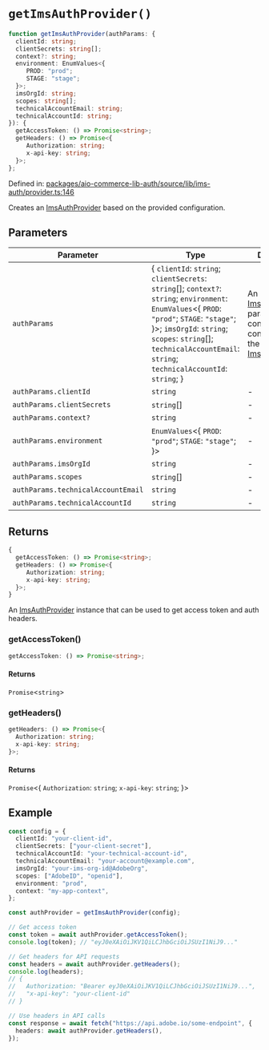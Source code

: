 # `getImsAuthProvider()`

```ts
function getImsAuthProvider(authParams: {
  clientId: string;
  clientSecrets: string[];
  context?: string;
  environment: EnumValues<{
     PROD: "prod";
     STAGE: "stage";
  }>;
  imsOrgId: string;
  scopes: string[];
  technicalAccountEmail: string;
  technicalAccountId: string;
}): {
  getAccessToken: () => Promise<string>;
  getHeaders: () => Promise<{
     Authorization: string;
     x-api-key: string;
  }>;
};
```

Defined in: [packages/aio-commerce-lib-auth/source/lib/ims-auth/provider.ts:146](https://github.com/adobe/aio-commerce-sdk/blob/2e9631ab3482e2ba9d40c8de9e8d2373edc2e3ed/packages/aio-commerce-lib-auth/source/lib/ims-auth/provider.ts#L146)

Creates an [ImsAuthProvider](../interfaces/ImsAuthProvider.md) based on the provided configuration.

## Parameters

| Parameter                          | Type                                                                                                                                                                                                                                                                      | Description                                                                                                                                                 |
| ---------------------------------- | ------------------------------------------------------------------------------------------------------------------------------------------------------------------------------------------------------------------------------------------------------------------------- | ----------------------------------------------------------------------------------------------------------------------------------------------------------- |
| `authParams`                       | \{ `clientId`: `string`; `clientSecrets`: `string`[]; `context?`: `string`; `environment`: `EnumValues`\<\{ `PROD`: `"prod"`; `STAGE`: `"stage"`; \}\>; `imsOrgId`: `string`; `scopes`: `string`[]; `technicalAccountEmail`: `string`; `technicalAccountId`: `string`; \} | An [ImsAuthParams](../type-aliases/ImsAuthParams.md) parameter that contains the configuration for the [ImsAuthProvider](../interfaces/ImsAuthProvider.md). |
| `authParams.clientId`              | `string`                                                                                                                                                                                                                                                                  | -                                                                                                                                                           |
| `authParams.clientSecrets`         | `string`[]                                                                                                                                                                                                                                                                | -                                                                                                                                                           |
| `authParams.context?`              | `string`                                                                                                                                                                                                                                                                  | -                                                                                                                                                           |
| `authParams.environment`           | `EnumValues`\<\{ `PROD`: `"prod"`; `STAGE`: `"stage"`; \}\>                                                                                                                                                                                                               | -                                                                                                                                                           |
| `authParams.imsOrgId`              | `string`                                                                                                                                                                                                                                                                  | -                                                                                                                                                           |
| `authParams.scopes`                | `string`[]                                                                                                                                                                                                                                                                | -                                                                                                                                                           |
| `authParams.technicalAccountEmail` | `string`                                                                                                                                                                                                                                                                  | -                                                                                                                                                           |
| `authParams.technicalAccountId`    | `string`                                                                                                                                                                                                                                                                  | -                                                                                                                                                           |

## Returns

```ts
{
  getAccessToken: () => Promise<string>;
  getHeaders: () => Promise<{
     Authorization: string;
     x-api-key: string;
  }>;
}
```

An [ImsAuthProvider](../interfaces/ImsAuthProvider.md) instance that can be used to get access token and auth headers.

### getAccessToken()

```ts
getAccessToken: () => Promise<string>;
```

#### Returns

`Promise`\<`string`\>

### getHeaders()

```ts
getHeaders: () => Promise<{
  Authorization: string;
  x-api-key: string;
}>;
```

#### Returns

`Promise`\<\{
`Authorization`: `string`;
`x-api-key`: `string`;
\}\>

## Example

```typescript
const config = {
  clientId: "your-client-id",
  clientSecrets: ["your-client-secret"],
  technicalAccountId: "your-technical-account-id",
  technicalAccountEmail: "your-account@example.com",
  imsOrgId: "your-ims-org-id@AdobeOrg",
  scopes: ["AdobeID", "openid"],
  environment: "prod",
  context: "my-app-context",
};

const authProvider = getImsAuthProvider(config);

// Get access token
const token = await authProvider.getAccessToken();
console.log(token); // "eyJ0eXAiOiJKV1QiLCJhbGciOiJSUzI1NiJ9..."

// Get headers for API requests
const headers = await authProvider.getHeaders();
console.log(headers);
// {
//   Authorization: "Bearer eyJ0eXAiOiJKV1QiLCJhbGciOiJSUzI1NiJ9...",
//   "x-api-key": "your-client-id"
// }

// Use headers in API calls
const response = await fetch("https://api.adobe.io/some-endpoint", {
  headers: await authProvider.getHeaders(),
});
```
